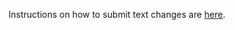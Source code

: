 Instructions on how to submit text changes are [here](https://github.com/sqids/sqids-i18n/tree/next).